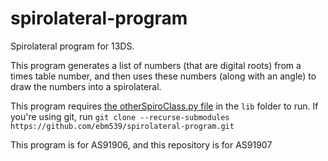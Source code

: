 # spirolateral-program
Spirolateral program for 13DS.

This program generates a list of numbers (that are digital roots) from a times table number, and then uses these numbers (along with an angle) to draw the numbers into a spirolateral.

This program requires [the otherSpiroClass.py file](https://github.com/ebm539/DSpirolateral/blob/master/otherSpiroClass.py) in the `lib` folder to run. If you're using git, run `git clone --recurse-submodules https://github.com/ebm539/spirolateral-program.git`

This program is for AS91906, and this repository is for AS91907
